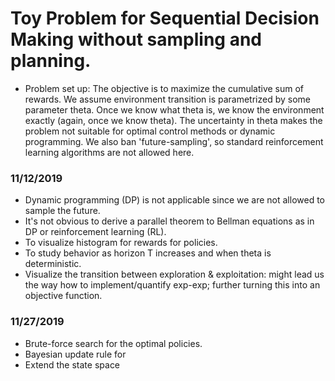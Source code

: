 # Toy Problem for Sequential Decision Making without sampling and planning. 
* Problem set up: The objective is to maximize the cumulative sum of rewards. We assume environment transition is parametrized by some parameter theta. Once we know what theta is, we know the environment exactly (again, once we know theta). The uncertainty in theta makes the problem not suitable for optimal control methods or dynamic programming. We also ban 'future-sampling', so standard reinforcement learning algorithms are not allowed here.

### 11/12/2019
* Dynamic programming (DP) is not applicable since we are not allowed to sample the future.
* It's not obvious to derive a parallel theorem to Bellman equations as in DP or reinforcement learning (RL).
* To visualize histogram for rewards for policies. 
* To study behavior as horizon T increases and when theta is deterministic.
* Visualize the transition between exploration & exploitation: might lead us the way how to implement/quantify exp-exp; further turning this into an objective function.


### 11/27/2019
* Brute-force search for the optimal policies.
* Bayesian update rule for 
* Extend the state space 

